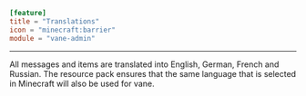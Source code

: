 ```toml
[feature]
title = "Translations"
icon = "minecraft:barrier"
module = "vane-admin"
```
---
All messages and items are translated into English, German, French and Russian. The resource pack ensures that the same language that is selected in Minecraft will also be used for vane.
